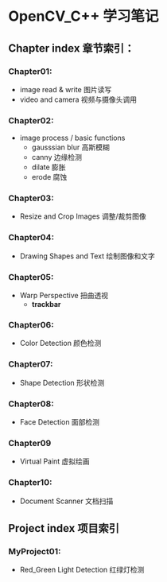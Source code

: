 # OpenCV_C++ 学习笔记

## Chapter index 章节索引：

### Chapter01:
* image read & write 图片读写
* video and camera 视频与摄像头调用

### Chapter02:
* image process / basic functions
    * gausssian blur 高斯模糊
    * canny 边缘检测
    * dilate 膨胀
    * erode 腐蚀

### Chapter03:
* Resize and Crop Images 调整/裁剪图像

### Chapter04:
* Drawing Shapes and Text 绘制图像和文字

### Chapter05:
* Warp Perspective 扭曲透视
    * **trackbar** 

### Chapter06:
* Color Detection 颜色检测

### Chapter07:
* Shape Detection 形状检测

### Chapter08:
* Face Detection 面部检测

### Chapter09
* Virtual Paint 虚拟绘画

### Chapter10:
* Document Scanner 文档扫描

## Project index 项目索引

### MyProject01:
* Red_Green Light Detection 红绿灯检测